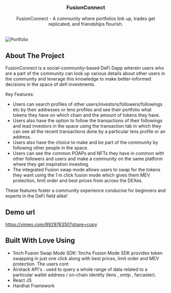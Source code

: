 <br/>
<p align="center">
  <h3 align="center">FusionConnect</h3>

  <p align="center">
    FusionConnect -  A community where portfolios link up, trades get replicated, and friendships flourish.
    <br/>
    <br/>
  </p>
</p>

![Portfolio](https://private-user-images.githubusercontent.com/121674105/289333789-7669a881-5578-4923-83bf-fab737d9b48b.jpg?jwt=eyJhbGciOiJIUzI1NiIsInR5cCI6IkpXVCJ9.eyJpc3MiOiJnaXRodWIuY29tIiwiYXVkIjoicmF3LmdpdGh1YnVzZXJjb250ZW50LmNvbSIsImtleSI6ImtleTEiLCJleHAiOjE3MDIxNzUyNzAsIm5iZiI6MTcwMjE3NDk3MCwicGF0aCI6Ii8xMjE2NzQxMDUvMjg5MzMzNzg5LTc2NjlhODgxLTU1NzgtNDkyMy04M2JmLWZhYjczN2Q5YjQ4Yi5qcGc_WC1BbXotQWxnb3JpdGhtPUFXUzQtSE1BQy1TSEEyNTYmWC1BbXotQ3JlZGVudGlhbD1BS0lBSVdOSllBWDRDU1ZFSDUzQSUyRjIwMjMxMjEwJTJGdXMtZWFzdC0xJTJGczMlMkZhd3M0X3JlcXVlc3QmWC1BbXotRGF0ZT0yMDIzMTIxMFQwMjIyNTBaJlgtQW16LUV4cGlyZXM9MzAwJlgtQW16LVNpZ25hdHVyZT05MmUwMDI1M2NlNzA3YTE4MjlkMjlmYzJiYjgxZmM5OGQzYjQyZjk1Njg5NDIwMDYyZjgwYmNhODNiMzc3N2ZhJlgtQW16LVNpZ25lZEhlYWRlcnM9aG9zdCZhY3Rvcl9pZD0wJmtleV9pZD0wJnJlcG9faWQ9MCJ9.PESkxgKUkLciVFw9CD1XxEb49a5_PTYBpt2sP-Cuerk)


## About The Project

FusionConnect is a social-community-based DeFi Dapp wherein users who are a part of the community can look up various details about other users in the community and leverage this knowledge to make better-informed decisions in the space of defi investments.

Key Features:

* Users can search profiles of other users/investors/followers/followings etc by their addresses or lens profiles and see their portfolio what tokens they have on which chain and the amount of tokens they have.
* Users also have the option to follow the transactions of their followings and lead investors in the space using the transaction tab in which they can see all the recent transactions done by a particular lens profile or an address. 
* Users also have the choice to make and be part of the community by following other people in the space.
* Users can see the common POAPs and NFTs they have in common with other followers and users and make a community on the same platform where they get inspiration investing.
* The integrated Fusion swap mode allows users to swap for the tokens they want using the 1 in click fusion mode which gives them MEV protection, limit order and best prices from across the DEXes.

These features foster a community experience conducive for beginners and experts in the DeFi field alike!

## Demo url
https://vimeo.com/892976350?share=copy

## Built With Love Using

* 1inch Fusion Swap Mode SDK: 1inchs Fusion Mode SDK provides token swapping in just one click along with best prices, limit order and MEV protection. The users cont 
* Airstack API's : used to query a whole range of data related to a particular wallet address / on-chain identity (lens , xmtp , farcaster).
* React JS
* Hardhat Framework
